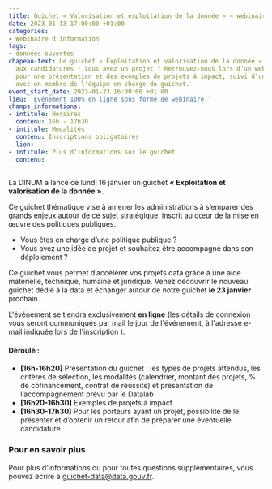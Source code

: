 ```yaml
---
title: Guichet « Valorisation et exploitation de la donnée » – webinaire d’information
date: 2023-01-13 17:00:00 +01:00
categories:
- Webinaire d'information
tags:
- données ouvertes
chapeau-text: Le guichet « Exploitation et valorisation de la donnée » est ouvert
  aux candidatures ! Vous avez un projet ? Retrouvez-nous lors d’un webinaire d’information
  pour une présentation et des exemples de projets à impact, suivi d’un temps d’échange
  avec un membre de l'équipe en charge du guichet.
event_start_date: 2023-01-23 16:00:00 +01:00
lieu: 'Evénement 100% en ligne sous forme de webinaire '
champs_informations:
- intitule: Horaires
  contenu: 16h - 17h30
- intitule: Modalités
  contenu: Inscriptions obligatoires
  lien: 
- intitule: Plus d'informations sur le guichet
  contenu: 
---
```


La DINUM a lancé ce lundi 16 janvier un guichet **« Exploitation et valorisation de la donnée »**.

Ce guichet thématique vise à amener les administrations à s’emparer des grands enjeux autour de ce sujet stratégique, inscrit au cœur de la mise en œuvre des politiques publiques. 

* Vous êtes en charge d’une politique publique ?
* Vous avez une idée de projet et souhaitez être accompagné dans son déploiement ?

Ce guichet vous permet d’accélérer vos projets data grâce à une aide matérielle, technique, humaine et juridique. Venez découvrir le nouveau guichet dédié à la data et échanger autour de notre guichet **le 23 janvier** prochain.

L'événement se tiendra exclusivement **en ligne** (les détails de connexion vous seront communiqués par mail le jour de l'événement, à l'adresse e-mail indiquée lors de l'inscription ).

#### Déroulé :
* **[16h-16h20]** Présentation du guichet : les types de projets attendus, les critères de sélection, les modalités (calendrier, montant des projets, % de cofinancement, contrat de réussite) et présentation de l’accompagnement prévu par le Datalab 
* **[16h20-16h30]** Exemples de projets à impact
* **[16h30-17h30]** Pour les porteurs ayant un projet, possibilité de le présenter et d’obtenir un retour afin de préparer une éventuelle candidature. 

<div class="encadre noir"> <h3>Pour en savoir plus</h3> <p>Pour plus d'informations ou pour toutes questions supplémentaires, vous pouvez écrire à 
<a href="mailto:guichet-data@data.gouv.fr ">guichet-data@data.gouv.fr</a>.</p> </div>